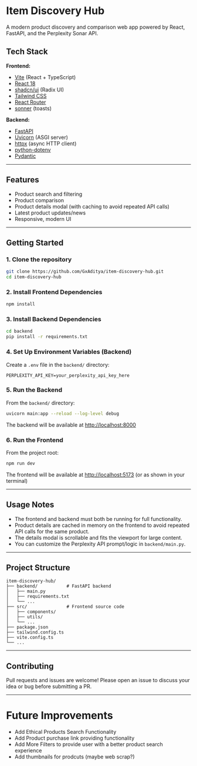 # Item Discovery Hub

A modern product discovery and comparison web app powered by React, FastAPI, and the Perplexity Sonar API.

## Tech Stack

**Frontend:**
- [Vite](https://vitejs.dev/) (React + TypeScript)
- [React 18](https://react.dev/)
- [shadcn/ui](https://ui.shadcn.com/) (Radix UI)
- [Tailwind CSS](https://tailwindcss.com/)
- [React Router](https://reactrouter.com/)
- [sonner](https://sonner.emilkowal.ski/) (toasts)

**Backend:**
- [FastAPI](https://fastapi.tiangolo.com/)
- [Uvicorn](https://www.uvicorn.org/) (ASGI server)
- [httpx](https://www.python-httpx.org/) (async HTTP client)
- [python-dotenv](https://pypi.org/project/python-dotenv/)
- [Pydantic](https://docs.pydantic.dev/)

---

## Features
- Product search and filtering
- Product comparison
- Product details modal (with caching to avoid repeated API calls)
- Latest product updates/news
- Responsive, modern UI

---

## Getting Started

### 1. Clone the repository
```sh
git clone https://github.com/GxAditya/item-discovery-hub.git
cd item-discovery-hub
```

### 2. Install Frontend Dependencies
```sh
npm install
```

### 3. Install Backend Dependencies
```sh
cd backend
pip install -r requirements.txt
```

### 4. Set Up Environment Variables (Backend)
Create a `.env` file in the `backend/` directory:
```
PERPLEXITY_API_KEY=your_perplexity_api_key_here
```

### 5. Run the Backend
From the `backend/` directory:
```sh
uvicorn main:app --reload --log-level debug
```
The backend will be available at [http://localhost:8000](http://localhost:8000)

### 6. Run the Frontend
From the project root:
```sh
npm run dev
```
The frontend will be available at [http://localhost:5173](http://localhost:5173) (or as shown in your terminal)

---

## Usage Notes
- The frontend and backend must both be running for full functionality.
- Product details are cached in memory on the frontend to avoid repeated API calls for the same product.
- The details modal is scrollable and fits the viewport for large content.
- You can customize the Perplexity API prompt/logic in `backend/main.py`.

---

## Project Structure

```
item-discovery-hub/
├── backend/           # FastAPI backend
│   ├── main.py
│   ├── requirements.txt
│   └── ...
├── src/               # Frontend source code
│   ├── components/
│   ├── utils/
│   └── ...
├── package.json
├── tailwind.config.ts
├── vite.config.ts
└── ...
```

---

## Contributing
Pull requests and issues are welcome! Please open an issue to discuss your idea or bug before submitting a PR.

---

# Future Improvements 

- Add Ethical Products Search Functionality 
- Add Product purchase link providing functionality 
- Add More Filters to provide user with a better product search experience 
- Add thumbnails for prodcuts (maybe web scrap?)
